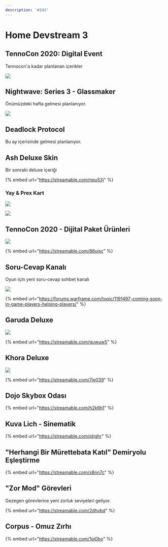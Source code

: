 ```yaml
---
description: '#143'
---
```


# Home Devstream 3

## TennoCon 2020: Digital Event

Tennocon'a kadar planlanan içerikler

![](https://imgbbb.com/images/2020/05/10/imagef887f1b4a901249b.png)

## Nightwave: Series 3 - Glassmaker

Önümüzdeki hafta gelmesi planlanıyor.

![](https://pbs.twimg.com/media/EXh97MkWkAEkkqj?format=jpg&name=large)

## Deadlock Protocol

Bu ay içerisinde gelmesi planlanıyor.

## Ash Deluxe Skin

Bir sonraki deluxe içeriği

{% embed url="https://streamable.com/npu53j" %}

### Yay & Prex Kart

![](https://imgbbb.com/images/2020/05/08/imagecb22cf48a672e47d.png)

![](https://imgbbb.com/images/2020/05/08/image306f4d159e1550b2.png)

## TennoCon 2020 - Dijital Paket Ürünleri

![](https://imgbbb.com/images/2020/05/12/image6aa02de7e04e8894.png)

{% embed url="https://streamable.com/86ujsc" %}

## Soru-Cevap Kanalı

Oyun için yeni soru-cevap sohbet kanalı

![](https://imgbbb.com/images/2020/05/08/imagef1706fb89409e210.png)

{% embed url="https://forums.warframe.com/topic/1191497-coming-soon-in-game-players-helping-players/" %}

## Garuda Deluxe

![](https://imgbbb.com/images/2020/05/10/EXmziqtXkAATXS4.jpg)

{% embed url="https://streamable.com/guwuw5" %}

## Khora Deluxe

![](https://imgbbb.com/images/2020/05/10/EXrMbHNXQAALMjU.jpg)

{% embed url="https://streamable.com/7ie039" %}

## Dojo Skybox Odası

{% embed url="https://streamable.com/h2k6h1" %}

## Kuva Lich - Sinematik

{% embed url="https://streamable.com/ptighr" %}

## "Herhangi Bir Mürettebata Katıl" Demiryolu Eşleştirme

{% embed url="https://streamable.com/s8nn7c" %}

## "Zor Mod" Görevleri

Gezegen görevlerine yeni zorluk seviyeleri geliyor.

{% embed url="https://streamable.com/2dhvbd" %}

## Corpus - Omuz Zırhı

{% embed url="https://streamable.com/1pi0bo" %}

